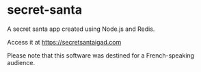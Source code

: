 # secret-santa
A secret santa app created using Node.js and Redis.
  
Access it at https://secretsantaigad.com
  
Please note that this software was destined for a French-speaking audience.
